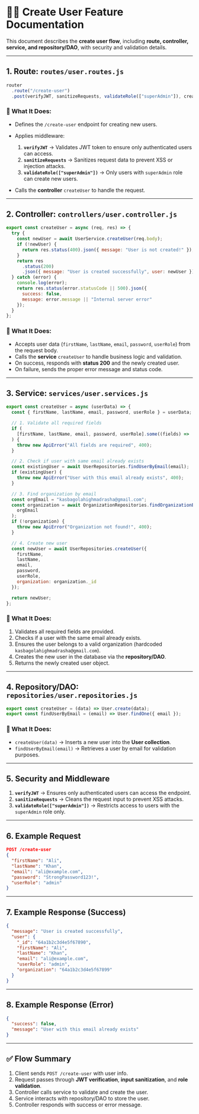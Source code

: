 # 🧑‍💻 Create User Feature Documentation

This document describes the **create user flow**, including **route, controller, service, and repository/DAO**, with security and validation details.

---

## 1. **Route: `routes/user.routes.js`**

```js
router
  .route("/create-user")
  .post(verifyJWT, sanitizeRequests, validateRole(["superAdmin"]), createUser);
```

### 🔹 What It Does:

- Defines the `/create-user` endpoint for creating new users.
- Applies middleware:

  1. **`verifyJWT`** → Validates JWT token to ensure only authenticated users can access.
  2. **`sanitizeRequests`** → Sanitizes request data to prevent XSS or injection attacks.
  3. **`validateRole(["superAdmin"])`** → Only users with `superAdmin` role can create new users.

- Calls the **controller** `createUser` to handle the request.

---

## 2. **Controller: `controllers/user.controller.js`**

```js
export const createUser = async (req, res) => {
  try {
    const newUser = await UserService.createUser(req.body);
    if (!newUser) {
      return res.status(400).json({ message: "User is not created!" });
    }
    return res
      .status(200)
      .json({ message: "User is created successfully", user: newUser });
  } catch (error) {
    console.log(error);
    return res.status(error.statusCode || 500).json({
      success: false,
      message: error.message || "Internal server error"
    });
  }
};
```

### 🔹 What It Does:

- Accepts user data (`firstName`, `lastName`, `email`, `password`, `userRole`) from the request body.
- Calls the **service** `createUser` to handle business logic and validation.
- On success, responds with **status 200** and the newly created user.
- On failure, sends the proper error message and status code.

---

## 3. **Service: `services/user.services.js`**

```js
export const createUser = async (userData) => {
  const { firstName, lastName, email, password, userRole } = userData;

  // 1. Validate all required fields
  if (
    [firstName, lastName, email, password, userRole].some((fields) => !fields)
  ) {
    throw new ApiError("All fields are required", 400);
  }

  // 2. Check if user with same email already exists
  const existingUser = await UserRepositories.findUserByEmail(email);
  if (existingUser) {
    throw new ApiError("User with this email already exists", 400);
  }

  // 3. Find organization by email
  const orgEmail = "kasbagolahighmadrasha@gmail.com";
  const organization = await OrganizationRepositories.findOrganizationByEmail(
    orgEmail
  );
  if (!organization) {
    throw new ApiError("Organization not found!", 400);
  }

  // 4. Create new user
  const newUser = await UserRepositories.createUser({
    firstName,
    lastName,
    email,
    password,
    userRole,
    organization: organization._id
  });

  return newUser;
};
```

### 🔹 What It Does:

1. Validates all required fields are provided.
2. Checks if a user with the same email already exists.
3. Ensures the user belongs to a valid organization (hardcoded `kasbagolahighmadrasha@gmail.com`).
4. Creates the new user in the database via the **repository/DAO**.
5. Returns the newly created user object.

---

## 4. **Repository/DAO: `repositories/user.repositories.js`**

```js
export const createUser = (data) => User.create(data);
export const findUserByEmail = (email) => User.findOne({ email });
```

### 🔹 What It Does:

- `createUser(data)` → Inserts a new user into the **User collection**.
- `findUserByEmail(email)` → Retrieves a user by email for validation purposes.

---

## 5. **Security and Middleware**

1. **`verifyJWT`** → Ensures only authenticated users can access the endpoint.
2. **`sanitizeRequests`** → Cleans the request input to prevent XSS attacks.
3. **`validateRole(["superAdmin"])`** → Restricts access to users with the `superAdmin` role only.

---

## 6. **Example Request**

```json
POST /create-user
{
  "firstName": "Ali",
  "lastName": "Khan",
  "email": "ali@example.com",
  "password": "StrongPassword123!",
  "userRole": "admin"
}
```

---

## 7. **Example Response (Success)**

```json
{
  "message": "User is created successfully",
  "user": {
    "_id": "64a1b2c3d4e5f67890",
    "firstName": "Ali",
    "lastName": "Khan",
    "email": "ali@example.com",
    "userRole": "admin",
    "organization": "64a1b2c3d4e5f67899"
  }
}
```

---

## 8. **Example Response (Error)**

```json
{
  "success": false,
  "message": "User with this email already exists"
}
```

---

## ✅ **Flow Summary**

1. Client sends `POST /create-user` with user info.
2. Request passes through **JWT verification**, **input sanitization**, and **role validation**.
3. Controller calls service to validate and create the user.
4. Service interacts with repository/DAO to store the user.
5. Controller responds with success or error message.
